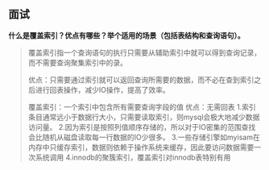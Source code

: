 





## 面试

 **什么是覆盖索引？优点有哪些？举个适用的场景（包括表结构和查询语句）。** 

>  覆盖索引指一个查询语句的执行只需要从辅助索引中就可以得到查询记录，而不需要查询聚集索引中的录。 
>
>  优点：只需要通过索引就可以返回查询所需要的数据，而不必在查到索引之后进行回表操作，减少IO操作，提高了效率。
>
> 
>
> 覆盖索引：一个索引中包含所有需要查询字段的值
>  优点：无需回表
>  1.索引条目通常远小于数据行大小，只需要读取索引，则mysql会极大地减少数据访问量。
>  2.因为索引是按照列值顺序存储的，所以对于IO密集的范围查找会比随机从磁盘读取每一行数据的IO少很多。
>  3.一些存储引擎如myisam在内存中只缓存索引，数据则依赖于操作系统来缓存，因此要访问数据需要一次系统调用
>  4.innodb的聚簇索引，覆盖索引对innodb表特别有用 